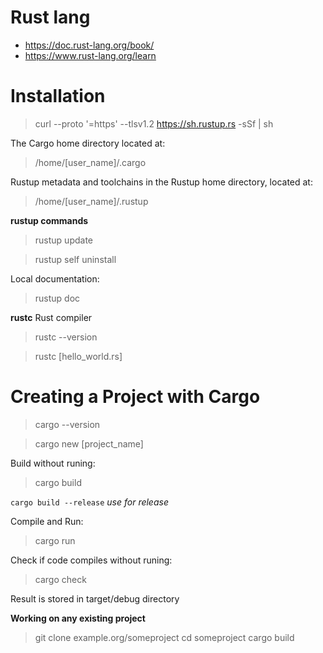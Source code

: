 # Rust lang
* https://doc.rust-lang.org/book/
* https://www.rust-lang.org/learn

# Installation

> curl --proto '=https' --tlsv1.2 https://sh.rustup.rs -sSf | sh

The Cargo home directory located at:

> /home/[user_name]/.cargo

Rustup metadata and toolchains in the Rustup home directory, located at:

> /home/[user_name]/.rustup

**rustup commands**

> rustup update

> rustup self uninstall

Local documentation:

> rustup doc

**rustc** Rust compiler

> rustc --version

> rustc [hello_world.rs]

# Creating a Project with Cargo

> cargo --version

> cargo new [project_name]

Build without runing:

> cargo build

`cargo build --release` *use for release*

Compile and Run:

> cargo run

Check if code compiles without runing:

> cargo check

Result is stored in target/debug directory

**Working on any existing project**

> git clone example.org/someproject
> cd someproject
> cargo build